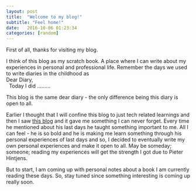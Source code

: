 ```yaml
---
layout: post
title:  "Welcome to my blog!"
subtitle: "Feel home!"
date:   2016-10-06 01:23:34
categories: [random]
---
```


First of all, thanks for visiting my blog. 

I think of this blog as my scratch book. A place where I can write about my experiences in personal and professional life. Remember the days we used to write diaries in the childhood as <br>
Dear Diary, <br>
&nbsp;&nbsp;Today I did ......... <br>

This blog is the same dear diary - the only difference being this diary is open to all. 

Earlier I thought that I will confine this blog to just tech related learnings and then I saw [this blog][hintjens blog] and it gave me something I can never forget. Every time he mentioned about his last days he taught something important to me. All I can feel - he is so bold and he is making me learn something through his personal experiences of last days and so, I decided to eventually write my own personal experiences and make it open to all. May be someday; someone; reading my experiences will get the strength I got due to Pieter Hintjens.

But to start, I am coming up with personal notes about a book I am currently reading these days. So, stay tuned since something interesting is coming up really soon. 

[hintjens blog]:   http://hintjens.com/